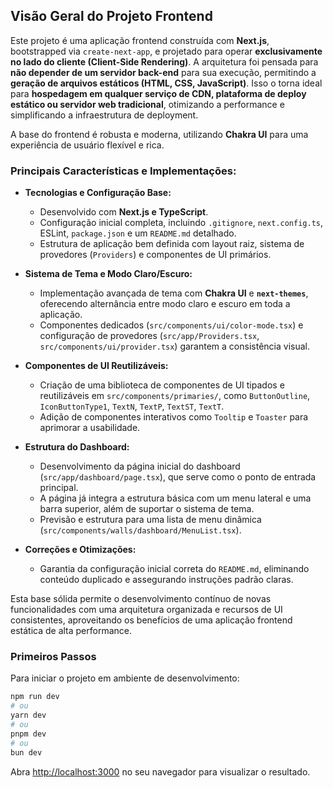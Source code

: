 ## Visão Geral do Projeto Frontend

Este projeto é uma aplicação frontend construída com **Next.js**, bootstrapped via `create-next-app`, e projetado para operar **exclusivamente no lado do cliente (Client-Side Rendering)**. A arquitetura foi pensada para **não depender de um servidor back-end** para sua execução, permitindo a **geração de arquivos estáticos (HTML, CSS, JavaScript)**. Isso o torna ideal para **hospedagem em qualquer serviço de CDN, plataforma de deploy estático ou servidor web tradicional**, otimizando a performance e simplificando a infraestrutura de deployment.

A base do frontend é robusta e moderna, utilizando **Chakra UI** para uma experiência de usuário flexível e rica.

### Principais Características e Implementações:

*   **Tecnologias e Configuração Base:**
    *   Desenvolvido com **Next.js e TypeScript**.
    *   Configuração inicial completa, incluindo `.gitignore`, `next.config.ts`, ESLint, `package.json` e um `README.md` detalhado.
    *   Estrutura de aplicação bem definida com layout raiz, sistema de provedores (`Providers`) e componentes de UI primários.

*   **Sistema de Tema e Modo Claro/Escuro:**
    *   Implementação avançada de tema com **Chakra UI** e **`next-themes`**, oferecendo alternância entre modo claro e escuro em toda a aplicação.
    *   Componentes dedicados (`src/components/ui/color-mode.tsx`) e configuração de provedores (`src/app/Providers.tsx`, `src/components/ui/provider.tsx`) garantem a consistência visual.

*   **Componentes de UI Reutilizáveis:**
    *   Criação de uma biblioteca de componentes de UI tipados e reutilizáveis em `src/components/primaries/`, como `ButtonOutline`, `IconButtonType1`, `TextN`, `TextP`, `TextST`, `TextT`.
    *   Adição de componentes interativos como `Tooltip` e `Toaster` para aprimorar a usabilidade.

*   **Estrutura do Dashboard:**
    *   Desenvolvimento da página inicial do dashboard (`src/app/dashboard/page.tsx`), que serve como o ponto de entrada principal.
    *   A página já integra a estrutura básica com um menu lateral e uma barra superior, além de suportar o sistema de tema.
    *   Previsão e estrutura para uma lista de menu dinâmica (`src/components/walls/dashboard/MenuList.tsx`).

*   **Correções e Otimizações:**
    *   Garantia da configuração inicial correta do `README.md`, eliminando conteúdo duplicado e assegurando instruções padrão claras.

Esta base sólida permite o desenvolvimento contínuo de novas funcionalidades com uma arquitetura organizada e recursos de UI consistentes, aproveitando os benefícios de uma aplicação frontend estática de alta performance.

### Primeiros Passos

Para iniciar o projeto em ambiente de desenvolvimento:

```bash
npm run dev
# ou
yarn dev
# ou
pnpm dev
# ou
bun dev
```

Abra [http://localhost:3000](http://localhost:3000) no seu navegador para visualizar o resultado.